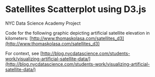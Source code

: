 # Satellites Scatterplot using D3.js

NYC Data Science Academy Project

Code for the following graphic depicting artificial satellite elevation in kilometers:
[http://www.thomaskolasa.com/satellites_d3](http://www.thomaskolasa.com/satellites_d3)


For context, see [http://blog.nycdatascience.com/students-work/visualizing-artificial-satellite-data/](http://blog.nycdatascience.com/students-work/visualizing-artificial-satellite-data/)
